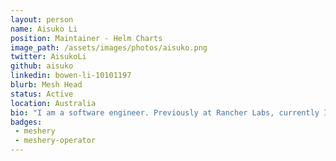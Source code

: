```yaml
---
layout: person
name: Aisuko Li
position: Maintainer - Helm Charts
image_path: /assets/images/photos/aisuko.png
twitter: AisukoLi
github: aisuko
linkedin: bowen-li-10101197
blurb: Mesh Head
status: Active
location: Australia
bio: "I am a software engineer. Previously at Rancher Labs, currently I am a Layer5 maintainer, responsible for Meshery adapters and Helm charts across the Layer5 organization. Intrigued by Quantum Computing, I currently study at RMIT."
badges:
 - meshery
 - meshery-operator
---
```

